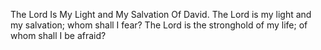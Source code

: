 The Lord Is My Light and My Salvation Of David. The Lord is my light and my salvation; whom shall I fear? The Lord is the stronghold of my life; of whom shall I be afraid?
